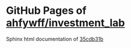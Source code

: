 GitHub Pages of [ahfywff/investment_lab](https://github.com/ahfywff/investment_lab.git)
===
Sphinx html documentation of [35cdb31b](https://github.com/ahfywff/investment_lab/tree/35cdb31bc36a8e2fdc37459abbf5c709c3b08a7d)
